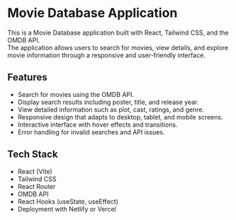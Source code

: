 # Movie Database Application

This is a Movie Database application built with React, Tailwind CSS, and the OMDB API.  
The application allows users to search for movies, view details, and explore movie information through a responsive and user-friendly interface.

## Features

- Search for movies using the OMDB API.  
- Display search results including poster, title, and release year.
- View detailed information such as plot, cast, ratings, and genre.
- Responsive design that adapts to desktop, tablet, and mobile screens.
- Interactive interface with hover effects and transitions.
- Error handling for invalid searches and API issues.

## Tech Stack

- React (Vite)
- Tailwind CSS
- React Router
- OMDB API
- React Hooks (useState, useEffect)
- Deployment with Netlify or Vercel




